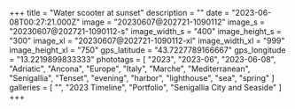 +++
title = "Water scooter at sunset"
description = ""
date = "2023-06-08T00:27:21.000Z"
image = "20230607@202721-1090112"
image_s = "20230607@202721-1090112-s"
image_width_s = "400"
image_height_s = "300"
image_xl = "20230607@202721-1090112-xl"
image_width_xl = "999"
image_height_xl = "750"
gps_latitude = "43.7227789166667"
gps_longitude = "13.2219899833333"
phototags = [ "2023", "2023-06", "2023-06-08", "Adriatic", "Ancona", "Europe", "Italy", "Marche", "Mediterranean", "Senigallia", "Tenset", "evening", "harbor", "lighthouse", "sea", "spring" ]
galleries = [ "", "2023 Timeline", "Portfolio", "Senigallia City and Seaside" ]
+++
